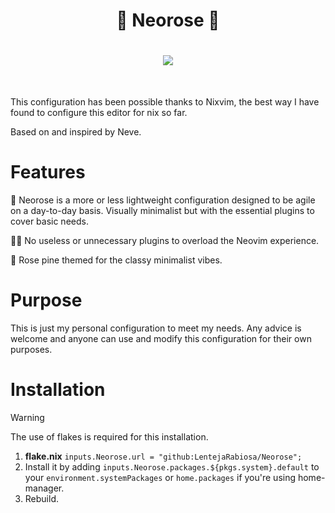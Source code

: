 <h1 align="center">
    🌹 Neorose 🌹
</h1>
<h1 align="center">
    <img href="https://builtwithnix.org" src="https://builtwithnix.org/badge.svg"/>
</h1>
<br>

This configuration has been possible thanks to Nixvim, the best way I have found to configure this editor for nix so far.

Based on and inspired by Neve.

# Features
🦾 Neorose is a more or less lightweight configuration designed to be agile on a day-to-day basis. Visually minimalist but with the essential plugins to cover basic needs.

🤏🏻 No useless or unnecessary plugins to overload the Neovim experience.

🌹 Rose pine themed for the classy minimalist vibes.

# Purpose
This is just my personal configuration to meet my needs. Any advice is welcome and anyone can use and modify this configuration for their own purposes.

# Installation
> [!WARNING] 
> The use of flakes is required for this installation.

1. **flake.nix** `inputs.Neorose.url = "github:LentejaRabiosa/Neorose";`
2. Install it by adding `inputs.Neorose.packages.${pkgs.system}.default` to your `environment.systemPackages` or `home.packages` if you're using home-manager.
3. Rebuild.
